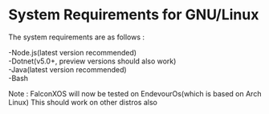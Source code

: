 # System Requirements for GNU/Linux

The system requirements are as follows : 

-Node.js(latest version recommended)
<br>
-Dotnet(v5.0+, preview versions should also work)
<br>
-Java(latest version recommended)
<br>
-Bash
<br>

Note : FalconXOS will now be tested on EndevourOs(which is based on Arch Linux)
This should work on other distros also

